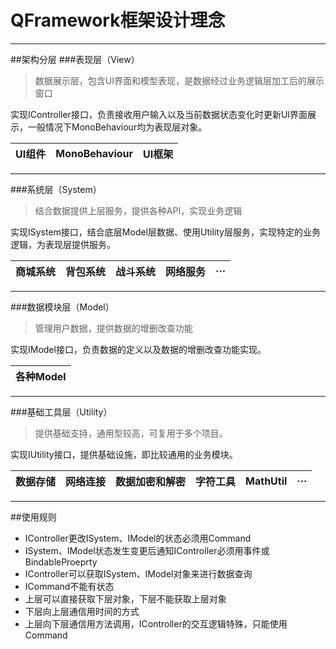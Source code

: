 # QFramework框架设计理念
---
##架构分层
###表现层（View）

>数据展示层，包含UI界面和模型表现，是数据经过业务逻辑层加工后的展示窗口

实现IController接口，负责接收用户输入以及当前数据状态变化时更新UI界面展示，一般情况下MonoBehaviour均为表现层对象。

| UI组件 | MonoBehaviour | UI框架 |
| :----: | :-----------: | :----: |
---
###系统层（System）

>结合数据提供上层服务，提供各种API，实现业务逻辑

实现ISystem接口，结合底层Model层数据、使用Utility层服务，实现特定的业务逻辑，为表现层提供服务。

| 商城系统 | 背包系统 | 战斗系统 | 网络服务 |  ···  |
| :------: | :------: | :------: | :------: | :---: |
---
###数据模块层（Model）

>管理用户数据，提供数据的增删改查功能

实现IModel接口，负责数据的定义以及数据的增删改查功能实现。

| 各种Model |
| :-------: |
---
###基础工具层（Utility）

>提供基础支持，通用型较高，可复用于多个项目。

实现IUtility接口，提供基础设施，即比较通用的业务模块。

| 数据存储 | 网络连接 | 数据加密和解密 | 字符工具 | MathUtil |  ···  |
| :------: | :------: | :------------: | :------: | :------: | :---: |
---

##使用规则
* IController更改ISystem、IModel的状态必须用Command
* ISystem、IModel状态发生变更后通知IController必须用事件或BindableProeprty
* IController可以获取ISystem、IModel对象来进行数据查询
* ICommand不能有状态
* 上层可以直接获取下层对象，下层不能获取上层对象
* 下层向上层通信用时间的方式
* 上层向下层通信用方法调用，IController的交互逻辑特殊，只能使用Command


